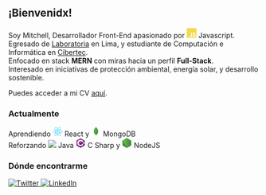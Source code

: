 ## ¡Bienvenidx!

Soy Mitchell, Desarrollador Front-End apasionado por <img src="https://raw.githubusercontent.com/devicons/devicon/master/icons/javascript/javascript-plain.svg" width="20"/> Javascript.<br />
Egresado de [Laboratoria](https://www.laboratoria.la/) en Lima, y estudiante de Computación e Informática en [Cibertec](https://www.cibertec.edu.pe/).<br />
Enfocado en stack **MERN** con miras hacia un perfil **Full-Stack**.<br />Interesado en iniciativas de protección ambiental, energía solar, y desarrollo sostenible.<br/>

Puedes acceder a mi CV [aquí](https://drive.google.com/file/d/18inUs7U7eX-wvaU4oCLOcknA5YJ_5YU-/view?usp=sharing).

<!--<img src="https://github-readme-stats.vercel.app/api/top-langs/?username=mishrole&locale=es&hide_border=true&custom_title=Top Lenguajes Usados&layout=compact&langs_count=12%3C&hide=HTML,CSS,PowerShell,ASP&theme=graywhite" />-->


### Actualmente

Aprendiendo <img src="https://raw.githubusercontent.com/devicons/devicon/master/icons/react/react-original.svg" width="20"/> React  y <img src="https://raw.githubusercontent.com/devicons/devicon/master/icons/mongodb/mongodb-original.svg" width="20"/> MongoDB<br />
Reforzando
<img src="https://img.icons8.com/color/48/000000/java-coffee-cup-logo.png" width="20"/> Java 
<img src="https://raw.githubusercontent.com/devicons/devicon/master/icons/csharp/csharp-original.svg" width="20"/> C Sharp  y
<img src="https://raw.githubusercontent.com/devicons/devicon/master/icons/nodejs/nodejs-original.svg" width="20"/> NodeJS <br />

### Dónde encontrarme


<p>
  <!--
  <a href="https://github.com/mishrole" target="_blank">
    <img alt="Github" src="https://img.shields.io/badge/GitHub-%2312100E.svg?&style=for-the-badge&logo=Github&logoColor=white"/>
  </a>-->
  <a href="https://twitter.com/mishrole" target="_blank">
    <img alt="Twitter" src="https://img.shields.io/badge/twitter-%231DA1F2.svg?&style=for-the-badge&logo=twitter&logoColor=white"/>
  </a>
  <a href="https://www.linkedin.com/in/mitchellrodriguez/" target="_blank">
    <img alt="LinkedIn" src="https://img.shields.io/badge/linkedin-%230077B5.svg?&style=for-the-badge&logo=linkedin&logoColor=white"/>
  </a>
  
  
</p>

<!--![#f03c15](https://via.placeholder.com/15/f03c15/000000?text=+) `#f03c15` -->
<!--<img src="https://img.shields.io/badge/Javascript-ffd438?&style=flat-square&logo=JavaScript&logoColor=white" />-->
<!--<img align="center" src="https://github-readme-stats.vercel.app/api/top-langs/?username=mishrole&layout=compact&langs_count=12%3C&hide=HTML,CSS,PowerShell,ASP&theme=graywhite" />-->



<!--
**mishrole/mishrole** is a ✨ _special_ ✨ repository because its `README.md` (this file) appears on your GitHub profile.

Here are some ideas to get you started:

- 🔭 I’m currently working on ...
- 🌱 I’m currently learning ...
- 👯 I’m looking to collaborate on ...
- 🤔 I’m looking for help with ...
- 💬 Ask me about ...
- 📫 How to reach me: ...
- 😄 Pronouns: ...
- ⚡ Fun fact: ...
-  Hi there 👋
-->
